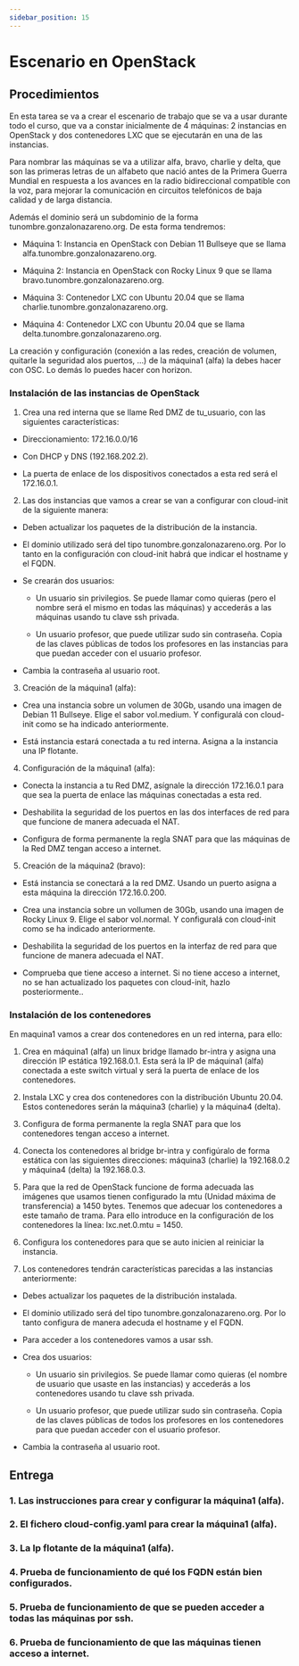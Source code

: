 ```yaml
---
sidebar_position: 15
---
```



# Escenario en OpenStack

## Procedimientos

En esta tarea se va a crear el escenario de trabajo que se va a usar durante todo el curso, que va a constar inicialmente de 4 máquinas: 2 instancias en OpenStack y dos contenedores LXC que se ejecutarán en una de las instancias.

Para nombrar las máquinas se va a utilizar alfa, bravo, charlie y delta, que son las primeras letras de un alfabeto que nació antes de la Primera Guerra Mundial en respuesta a los avances en la radio bidireccional compatible con la voz, para mejorar la comunicación en circuitos telefónicos de baja calidad y de larga distancia.

Además el dominio será un subdominio de la forma tunombre.gonzalonazareno.org. De esta forma tendremos:

* Máquina 1: Instancia en OpenStack con Debian 11 Bullseye que se llama alfa.tunombre.gonzalonazareno.org.

* Máquina 2: Instancia en OpenStack con Rocky Linux 9 que se llama bravo.tunombre.gonzalonazareno.org.

* Máquina 3: Contenedor LXC con Ubuntu 20.04 que se llama charlie.tunombre.gonzalonazareno.org.

* Máquina 4: Contenedor LXC con Ubuntu 20.04 que se llama delta.tunombre.gonzalonazareno.org.

La creación y configuración (conexión a las redes, creación de volumen, quitarle la seguridad alos puertos, …) de la máquina1 (alfa) la debes hacer con OSC. Lo demás lo puedes hacer con horizon.


### Instalación de las instancias de OpenStack

1. Crea una red interna que se llame Red DMZ de tu_usuario, con las siguientes características:

* Direccionamiento: 172.16.0.0/16

* Con DHCP y DNS (192.168.202.2).

* La puerta de enlace de los dispositivos conectados a esta red será el 172.16.0.1.


2. Las dos instancias que vamos a crear se van a configurar con cloud-init de la siguiente manera:

* Deben actualizar los paquetes de la distribución de la instancia.

* El dominio utilizado será del tipo tunombre.gonzalonazareno.org. Por lo tanto en la configuración con cloud-init habrá que indicar el hostname y el FQDN.

* Se crearán dos usuarios:

    * Un usuario sin privilegios. Se puede llamar como quieras (pero el nombre será el mismo en todas las máquinas) y accederás a las máquinas usando tu clave ssh privada.

    * Un usuario profesor, que puede utilizar sudo sin contraseña. Copia de las claves públicas de todos los profesores en las instancias para que puedan acceder con el usuario profesor.

* Cambia la contraseña al usuario root.


3. Creación de la máquina1 (alfa):

* Crea una instancia sobre un volumen de 30Gb, usando una imagen de Debian 11 Bullseye. Elige el sabor vol.medium. Y configuralá con cloud-init como se ha indicado anteriormente.

* Está instancia estará conectada a tu red interna. Asigna a la instancia una IP flotante.


4. Configuración de la máquina1 (alfa):

* Conecta la instancia a tu Red DMZ, asígnale la dirección 172.16.0.1 para que sea la puerta de enlace las máquinas conectadas a esta red.

* Deshabilita la seguridad de los puertos en las dos interfaces de red para que funcione de manera adecuada el NAT.

* Configura de forma permanente la regla SNAT para que las máquinas de la Red DMZ tengan acceso a internet.


5. Creación de la máquina2 (bravo):

* Está instancia se conectará a la red DMZ. Usando un puerto asigna a esta máquina la dirección 172.16.0.200.

* Crea una instancia sobre un vollumen de 30Gb, usando una imagen de Rocky Linux 9. Elige el sabor vol.normal. Y configuralá con cloud-init como se ha indicado anteriormente.

* Deshabilita la seguridad de los puertos en la interfaz de red para que funcione de manera adecuada el NAT.

* Comprueba que tiene acceso a internet. Si no tiene acceso a internet, no se han actualizado los paquetes con cloud-init, hazlo posteriormente..

### Instalación de los contenedores 

En maquina1 vamos a crear dos contenedores en un red interna, para ello:

1. Crea en máquina1 (alfa) un linux bridge llamado br-intra y asigna una dirección IP estática 192.168.0.1. Esta será la IP de máquina1 (alfa) conectada a este switch virtual y será la puerta de enlace de los contenedores.

2. Instala LXC y crea dos contenedores con la distribución Ubuntu 20.04. Estos contenedores serán la máquina3 (charlie) y la máquina4 (delta).

3. Configura de forma permanente la regla SNAT para que los contenedores tengan acceso a internet.

4. Conecta los contenedores al bridge br-intra y configúralo de forma estática con las siguientes direcciones: máquina3 (charlie) la 192.168.0.2 y máquina4 (delta) la 192.168.0.3.

5. Para que la red de OpenStack funcione de forma adecuada las imágenes que usamos tienen configurado la mtu (Unidad máxima de transferencia) a 1450 bytes. Tenemos que adecuar los contenedores a este tamaño de trama. Para ello introduce en la configuración de los contenedores la línea: lxc.net.0.mtu = 1450.

6. Configura los contenedores para que se auto inicien al reiniciar la instancia.

7. Los contenedores tendrán características parecidas a las instancias anteriormente:

* Debes actualizar los paquetes de la distribución instalada.

* El dominio utilizado será del tipo tunombre.gonzalonazareno.org. Por lo tanto configura de manera adecuda el hostname y el FQDN.

* Para acceder a los contenedores vamos a usar ssh.

* Crea dos usuarios:

    * Un usuario sin privilegios. Se puede llamar como quieras (el nombre de usuario que usaste en las instancias) y accederás a los contenedores usando tu clave ssh privada.

    * Un usuario profesor, que puede utilizar sudo sin contraseña. Copia de las claves públicas de todos los profesores en los contenedores para que puedan acceder con el usuario profesor.

* Cambia la contraseña al usuario root.



## Entrega

### 1. Las instrucciones para crear y configurar la máquina1 (alfa).



### 2. El fichero cloud-config.yaml para crear la máquina1 (alfa).



### 3. La Ip flotante de la máquina1 (alfa).



### 4. Prueba de funcionamiento de qué los FQDN están bien configurados.



### 5. Prueba de funcionamiento de que se pueden acceder a todas las máquinas por ssh.



### 6. Prueba de funcionamiento de que las máquinas tienen acceso a internet.

